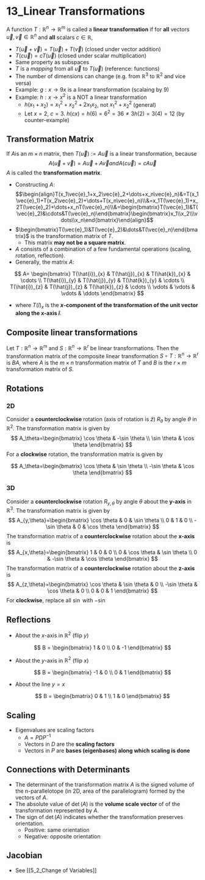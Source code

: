 # 13_Linear Transformations

A function $T:\mathbb{R}^n\rightarrow\mathbb{R}^m$ is called a **linear transformation** if for **all** vectors $\vec{u},\vec{v}\in \mathbb{R}^n$ and **all** scalars $c\in \mathbb{R}$,

- $T(\vec{u}+\vec{v})=T(\vec{u})+T(\vec{v})$ (closed under vector addition)
- $T(c\vec{u})=cT(\vec{u})$ (closed under scalar multiplication)
- Same property as subspaces
- $T$ is a *mapping* from all $\vec{u}$ to $T(\vec{u})$ (reference: functions)
- The number of dimensions can change (e.g. from $\mathbb{R}^3$ to $\mathbb{R}^2$ and vice versa)
- Example: $g:x\rightarrow 9x$ is a linear transformation (scalaing by 9)
- Example: $h:x\rightarrow x^2$ is a NOT a linear transformation
    - $h(x_1+x_2)=x_1^2+x_2^2+2x_1x_2$, not $x_1^2+x_2^2$ (general)
    - Let $x = 2$, $c = 3$. $h(cx)=h(6)=6^2=36\neq 3h(2)=3(4)=12$ (by counter-example)

## Transformation Matrix

If $A$is an $m\times n$ matrix, then $T(\vec{u}) := A\vec{u}$ is a linear
transformation, because
$$A(\vec{u}+\vec{v}) = A\vec{u}+ A\vec{v} and A(c\vec{u}) = cA\vec{u}$$
$A$ is called the **transformation matrix**.

- Constructing $A$:
$$\begin{align}T(x_1\vec{e}_1+x_2\vec{e}_2+\dots+x_n\vec{e}_n)&=T(x_1\vec{e}_1)+T(x_2\vec{e}_2)+\dots+T(x_n\vec{e}_n)\\&=x_1T(\vec{e}_1)+x_2T(\vec{e}_2)+\dots+x_nT(\vec{e}_n)\\&=\begin{bmatrix}T(\vec{e}_1)&T(\vec{e}_2)&\cdots&T(\vec{e}_n)\end{bmatrix}\begin{bmatrix}x_1\\x_2\\\vdots\\x_n\end{bmatrix}\end{align}$$
- $\begin{bmatrix}T(\vec{e}_1)&T(\vec{e}_2)&\dots&T(\vec{e}_n)\end{bmatrix}$ is the transformation matrix of $T$.
    - This matrix **may not be a square matrix**.
- $A$ consists of a combination of a few fundamental operations (scaling, rotation, reflection).
- Generally, the matrix $A$:

$$
A=
\begin{bmatrix}
T(\hat{i})_{x} & T(\hat{j})_{x} & T(\hat{k})_{x} & \cdots \\
T(\hat{i})_{y} & T(\hat{j})_{y} & T(\hat{k})_{y} & \cdots \\
T(\hat{i})_{z} & T(\hat{j})_{z} & T(\hat{k})_{z} & \cdots \\
\vdots & \vdots & \vdots & \ddots
\end{bmatrix}
$$

- where $T(\hat{i})_{x}$ is the **$x$-component of the transformation of the unit vector along the x-axis $\hat{i}$**.

## Composite linear transformations

Let $T:\mathbb{R}^n\rightarrow\mathbb{R}^m$ and $S:\mathbb{R}^n\rightarrow\mathbb{R}^r$ be linear transformations. Then the transformation matrix of the composite linear transformation $S\circ T: \mathbb{R}^n\rightarrow\mathbb{R}^r$ is $BA$, where $A$ is the $m\times n$ transformation matrix of $T$ and $B$ is the $r\times m$ transformation matrix of $S$.

## Rotations

### 2D

Consider a **counterclockwise** rotation (axis of rotation is $\hat{z}$) $R_θ$ by angle $θ$ in $\mathbb{R}^2$. The transformation matrix is given by
$$
A_\theta=\begin{bmatrix}
\cos \theta & -\sin \theta \\
\sin \theta & \cos \theta
\end{bmatrix}
$$
For a **clockwise** rotation, the transformation matrix is given by

$$
A_\theta=\begin{bmatrix}
\cos \theta & \sin \theta \\
-\sin \theta & \cos \theta
\end{bmatrix}
$$

### 3D

Consider a **counterclockwise** rotation $R_{y,\theta}$ by angle $\theta$ about the **y-axis** in $\mathbb{R}^3$. The transformation matrix is given by
$$
A_{y,\theta}=\begin{bmatrix}
\cos \theta & 0 & \sin \theta \\
0 & 1 & 0 \\
-\sin \theta & 0 & \cos \theta
\end{bmatrix}
$$
The transformation matrix of a **counterclockwise** rotation about the **x-axis** is
$$
A_{x,\theta}=\begin{bmatrix}
1 & 0 & 0 \\
0 & \cos \theta & \sin \theta \\
0 & -\sin \theta & \cos \theta
\end{bmatrix}
$$
The transformation matrix of a **counterclockwise** rotation about the **z-axis** is
$$
A_{z,\theta}=\begin{bmatrix}
\cos \theta & \sin \theta & 0 \\
-\sin \theta & \cos \theta & 0 \\
0 & 0 & 1
\end{bmatrix}
$$
For **clockwise**, replace all $\sin$ with $-\sin$

## Reflections

- About the $x$-axis in $\mathbb{R}^2$ (flip $y$)

$$
B = \begin{bmatrix}
1 & 0 \\
0 & -1
\end{bmatrix}
$$

- About the $y$-axis in $\mathbb{R}^2$ (flip $x$)

$$
B = \begin{bmatrix}
-1 & 0 \\
0 & 1
\end{bmatrix}
$$

- About the line $y=x$

$$
B = \begin{bmatrix}
0 & 1 \\
1 & 0
\end{bmatrix}
$$

## Scaling

- Eigenvalues are scaling factors
    - $A = PDP^{-1}$
    - Vectors in $D$ are the **scaling factors**
    - Vectors in $P$ are **bases (eigenbases) along which scaling is done**

## Connections with Determinants

- The determinant of the transformation matrix $A$ is the signed volume of the n-parallelotope (in 2D, area of the parallelogram) formed by the vectors of $A$.
- The absolute value of $\det(A)$ is the **volume scale vector** of of the transformation represented by $A$.
- The sign of $\det(A)$ indicates whether the transformation preserves orientation.
    - Positive: same orientation
    - Negative: opposite orientation

## Jacobian

- See [[5_2_Change of Variables]]
